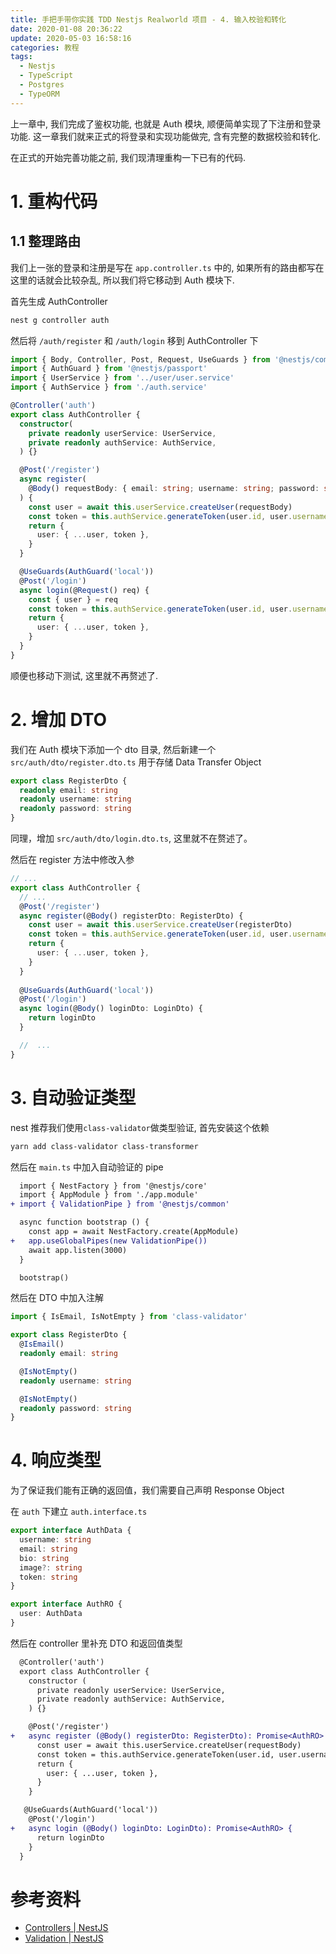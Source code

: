 ```yaml
---
title: 手把手带你实践 TDD Nestjs Realworld 项目 - 4. 输入校验和转化
date: 2020-01-08 20:36:22
update: 2020-05-03 16:58:16
categories: 教程
tags:
  - Nestjs
  - TypeScript
  - Postgres
  - TypeORM
---
```


上一章中, 我们完成了鉴权功能, 也就是 Auth 模块, 顺便简单实现了下注册和登录功能. 这一章我们就来正式的将登录和实现功能做完, 含有完整的数据校验和转化.

在正式的开始完善功能之前, 我们现清理重构一下已有的代码.

# 1. 重构代码

## 1.1 整理路由

我们上一张的登录和注册是写在 `app.controller.ts` 中的, 如果所有的路由都写在这里的话就会比较杂乱, 所以我们将它移动到 Auth 模块下.

首先生成 AuthController

```bash
nest g controller auth
```

然后将 `/auth/register` 和 `/auth/login` 移到 AuthController 下

```ts auth.controller.ts
import { Body, Controller, Post, Request, UseGuards } from '@nestjs/common'
import { AuthGuard } from '@nestjs/passport'
import { UserService } from '../user/user.service'
import { AuthService } from './auth.service'

@Controller('auth')
export class AuthController {
  constructor(
    private readonly userService: UserService,
    private readonly authService: AuthService,
  ) {}

  @Post('/register')
  async register(
    @Body() requestBody: { email: string; username: string; password: string },
  ) {
    const user = await this.userService.createUser(requestBody)
    const token = this.authService.generateToken(user.id, user.username)
    return {
      user: { ...user, token },
    }
  }

  @UseGuards(AuthGuard('local'))
  @Post('/login')
  async login(@Request() req) {
    const { user } = req
    const token = this.authService.generateToken(user.id, user.username)
    return {
      user: { ...user, token },
    }
  }
}
```

顺便也移动下测试, 这里就不再赘述了.

# 2. 增加 DTO

我们在 Auth 模块下添加一个 dto 目录, 然后新建一个 `src/auth/dto/register.dto.ts` 用于存储 Data Transfer Object

```ts register.dto.ts
export class RegisterDto {
  readonly email: string
  readonly username: string
  readonly password: string
}
```

同理，增加 `src/auth/dto/login.dto.ts`, 这里就不在赘述了。

然后在 register 方法中修改入参

```ts auth.controller.ts
// ...
export class AuthController {
  // ...
  @Post('/register')
  async register(@Body() registerDto: RegisterDto) {
    const user = await this.userService.createUser(registerDto)
    const token = this.authService.generateToken(user.id, user.username)
    return {
      user: { ...user, token },
    }
  }
  
  @UseGuards(AuthGuard('local'))
  @Post('/login')
  async login(@Body() loginDto: LoginDto) {
    return loginDto
  }

  //  ...
}
```

# 3. 自动验证类型

nest 推荐我们使用`class-validator`做类型验证, 首先安装这个依赖

```bash
yarn add class-validator class-transformer
```

然后在 `main.ts` 中加入自动验证的 pipe

```diff main.ts
  import { NestFactory } from '@nestjs/core'
  import { AppModule } from './app.module'
+ import { ValidationPipe } from '@nestjs/common'

  async function bootstrap () {
    const app = await NestFactory.create(AppModule)
+   app.useGlobalPipes(new ValidationPipe())
    await app.listen(3000)
  }

  bootstrap()
```

然后在 DTO 中加入注解

```ts register.dto.ts
import { IsEmail, IsNotEmpty } from 'class-validator'

export class RegisterDto {
  @IsEmail()
  readonly email: string

  @IsNotEmpty()
  readonly username: string

  @IsNotEmpty()
  readonly password: string
}
```

# 4. 响应类型

为了保证我们能有正确的返回值，我们需要自己声明 Response Object

在 `auth` 下建立 `auth.interface.ts`

```ts auth.interface.ts
export interface AuthData {
  username: string
  email: string
  bio: string
  image?: string
  token: string
}

export interface AuthRO {
  user: AuthData
}
```

然后在 controller 里补充 DTO 和返回值类型

```diff auth.controller.ts
  @Controller('auth')
  export class AuthController {
    constructor (
      private readonly userService: UserService,
      private readonly authService: AuthService,
    ) {}

    @Post('/register')
+   async register (@Body() registerDto: RegisterDto): Promise<AuthRO> {
      const user = await this.userService.createUser(requestBody)
      const token = this.authService.generateToken(user.id, user.username)
      return {
        user: { ...user, token },
      }
    }

   @UseGuards(AuthGuard('local'))
    @Post('/login')
+   async login (@Body() loginDto: LoginDto): Promise<AuthRO> {
      return loginDto
    }
  }
```

# 参考资料

- [Controllers | NestJS](https://docs.nestjs.com/controllers#request-payloads)
- [Validation | NestJS](https://docs.nestjs.com/techniques/validation)
